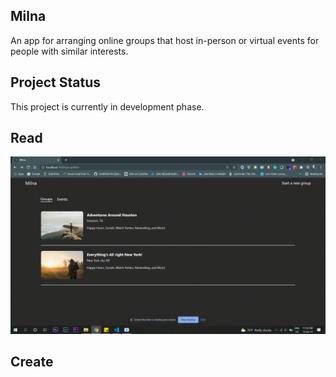 ## Milna

An app for arranging online groups that host in-person or virtual events for people with similar interests.

## Project Status
This project is currently in development phase. 

## Read 
![](MilnaRead.gif)

## Create
